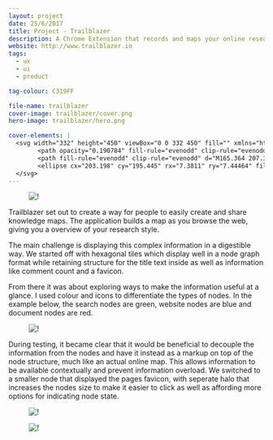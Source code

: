 ```yaml
---
layout: project
date: 25/6/2017
title: Project - Trailblazer
description: A Chrome Extension that records and maps your online research
website: http://www.trailblazer.io
tags:
  - ux
  - ui
  - product

tag-colour: C319FF

file-name: trailblazer
cover-image: trailblazer/cover.png
hero-image: trailblazer/hero.png

cover-elements: |
  <svg width="332" height="450" viewBox="0 0 332 450" fill="" xmlns="http://www.w3.org/2000/svg">
        <path opacity="0.190784" fill-rule="evenodd" clip-rule="evenodd" d="M164.435 189.081C165.583 188.413 167.002 188.413 168.149 189.081L196.42 205.544C197.555 206.205 198.253 207.42 198.253 208.733V241.713C198.253 243.027 197.555 244.241 196.42 244.902L168.149 261.365C167.002 262.033 165.583 262.033 164.435 261.365L136.165 244.902C135.029 244.241 134.331 243.027 134.331 241.713V208.733C134.331 207.42 135.029 206.205 136.165 205.544L164.435 189.081Z" fill="white"/>
        <path fill-rule="evenodd" clip-rule="evenodd" d="M165.364 207.152C165.938 206.818 166.647 206.818 167.221 207.152L181.356 215.384C181.924 215.714 182.273 216.321 182.273 216.978V233.468C182.273 234.125 181.924 234.732 181.356 235.063L167.221 243.294C166.647 243.628 165.938 243.628 165.364 243.294L151.228 235.063C150.661 234.732 150.312 234.125 150.312 233.468V216.978C150.312 216.321 150.661 215.714 151.228 215.384L165.364 207.152Z" fill="white"/>
        <ellipse cx="203.198" cy="195.445" rx="7.3811" ry="7.44464" fill="#000000   "/>
  </svg>
---
```


<figure><img class="hero" src="/projects/{{page.file-name}}/hero.png" alt="!" /></figure>

Trailblazer set out to create a way for people to easily create and share knowledge maps. The application builds a map as you browse the web, giving you a overview of your research style.

The main challenge is displaying this complex information in a digestible way. We started off with hexagonal tiles which display well in a node graph format while retaining structure for the title text inside as well as information like comment count and a favicon.

From there it was about exploring ways to make the information useful at a glance. I used colour and icons to differentiate the types of nodes. In the example below, the search nodes are green, website nodes are blue and document nodes are red. 

<figure><img class="image" src="/projects/{{page.file-name}}/4.png" alt="!" /></figure>

During testing, it became clear that it would be beneficial to decouple the information from the nodes and have it instead as a markup on top of the node structure, much like an actual online map. This allows information to be available contextually and prevent information overload. We switched to a smaller node that displayed the pages favicon, with seperate halo that increases the nodes size to make it easier to click as well as affording more options for indicating node state.

<figure><img class="image" src="/projects/{{page.file-name}}/5.png" alt="!" /></figure>

<figure><img class="image" src="/projects/{{page.file-name}}/3.png" alt="!" /></figure>